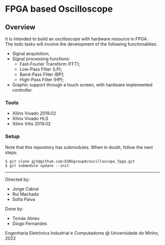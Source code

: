 # FPGA based Oscilloscope

## Overview
It is intended to build an oscilloscope with hardware resource in FPGA. \
The todo tasks will involve the development of the following functionalities:
- Signal acquisition;
- Signal processing functions:
  -  Fast-Fourier Transform (FFT);
  -  Low-Pass Filter (LP);
  -  Band-Pass Filter (BP);
  -  High-Pass Filter (HP);
- Graphic support through a touch screen, with hardware implemented controller.

### Tools
- Xilinx Vivado 2019.02
- Xilinx Vivado HLS
- Xilinx Vitis 2019.02

### Setup
Note that this repository has submodules. When in doubt, follow the next steps:
```shell
$ git clone git@github.com:ESRGgroup9/oscilloscope_fpga.git
$ git submodule update --init
```
--------
Directed by:
- Jorge Cabral
- Rui Machado
- Sofia Paiva

Done by:
- Tomás Abreu
- Diogo Fernandes

Engenharia Eletrónica Industrial e Computadores @ Universidade do Minho, 2022
